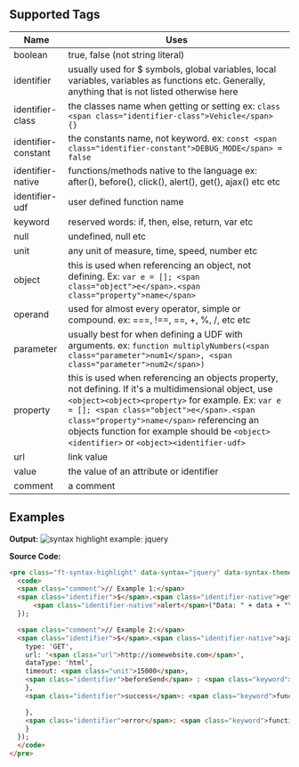 
## Supported Tags

Name | Uses
--- | ---
boolean | true, false (not string literal)
identifier | usually used for $ symbols, global variables, local variables, variables as functions etc. Generally, anything that is not listed otherwise here 
identifier-class | the classes name when getting or setting ex: `class <span class="identifier-class">Vehicle</span> {}`
identifier-constant | the constants name, not keyword. ex: `const <span class="identifier-constant">DEBUG_MODE</span> = false`
identifier-native | functions/methods native to the language ex: after(), before(), click(), alert(), get(), ajax() etc etc
identifier-udf | user defined function name
keyword | reserved words: if, then, else, return, var etc
null | undefined, null etc
unit | any unit of measure, time, speed, number etc
object | this is used when referencing an object, not defining. Ex: `var e = []; <span class="object">e</span>.<span class="property">name</span>`
operand | used for almost every operator, simple or compound. ex: ===, !==, ==, +, %, /, etc etc
parameter | usually best for when defining a UDF with arguments. ex: `function multiplyNumbers(<span class="parameter">num1</span>, <span class="parameter">num2</span>)`
property | this is used when referencing an objects property, not defining. If it's a multidimensional object, use `<object><object><property>` for example. Ex: `var e = []; <span class="object">e</span>.<span class="property">name</span>` referencing an objects function for example should be `<object><identifier>` or `<object><identifier-udf>`
url | link value
value | the value of an attribute or identifier
comment | a comment

## Examples

**Output:**
![syntax highlight example: jquery](../../misc/highlight-example-jquery.PNG)

**Source Code:**
```html
<pre class="ft-syntax-highlight" data-syntax="jquery" data-syntax-theme="one-dark" data-showTooltips="true">
  <code>
  <span class="comment">// Example 1:</span>
  <span class="identifier">$</span>.<span class="identifier-native">get</span>("<span class="url">demo_test.asp</span>", <span class="keyword">function</span>(<span class="parameter">data</span>, <span class="parameter">status</span>){
      <span class="identifier-native">alert</span>("Data: " + data + "\nStatus: " + status);
  });

  <span class="comment">// Example 2:</span>
  <span class="identifier">$</span>.<span class="identifier-native">ajax</span>({
    type: 'GET',
    url: '<span class="url">http://somewebsite.com</span>',
    dataType: 'html',
    timeout: <span class="unit">15000</span>,
    <span class="identifier">beforeSend</span> : <span class="keyword">function</span>() {
    },
    <span class="identifier">success</span>: <span class="keyword">function</span> (<span class="parameter">html</span>) {

    },
    <span class="identifier">error</span>: <span class="keyword">function</span> () {
    }
  });
  </code>
</pre>
```

